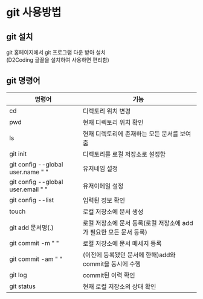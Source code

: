 # git 사용방법 #
## git 설치 ##
git 홈페이지에서 git 프로그램 다운 받아 설치 <br>
(D2Coding 글꼴을 설치하여 사용하면 편리함)

## git 명령어 ##
명령어  | 기능
------------- | -------------
cd  | 디렉토리 위치 변경
pwd  | 현재 디렉토리 위치 확인
ls | 현재 디렉토리에 존재하는 모든 문서를 보여줌
git init | 디렉토리를 로컬 저장소로 설정함
git config --global user.name " " | 유저네임 설정
git config --global user.email " " | 유저이메일 설정
git config --list | 입력된 정보 확인
touch | 로컬 저장소에 문서 생성
git add 문서명(.) | 로컬 저장소에 문서 등록(로컬 저장소에 add가 필요한 모든 문서 등록)
git commit -m " " | 로컬 저장소에 문서 메세지 등록
git commit -am " " | (이전에 등록됐던 문서에 한해)add와 commit을 동시에 수행
git log | commit된 이력 확인
git status | 현재 로컬 저장소의 상태 확인
